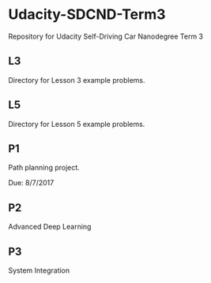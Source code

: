 # Udacity-SDCND-Term3
Repository for Udacity Self-Driving Car Nanodegree Term 3

## L3

Directory for Lesson 3 example problems.

## L5

Directory for Lesson 5 example problems.

## P1

Path planning project.

Due: 8/7/2017

## P2

Advanced Deep Learning

## P3

System Integration
